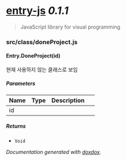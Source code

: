 # [entry-js](http://play-entry.com) *0.1.1*

> JavaScript library for visual programming


### src/class/doneProject.js


#### Entry.DoneProject(id) 

현재 사용하지 않는 클래스로 보임




##### Parameters

| Name | Type | Description |  |
| ---- | ---- | ----------- | -------- |
| id |  |  | &nbsp; |




##### Returns


- `Void`




*Documentation generated with [doxdox](https://github.com/neogeek/doxdox).*
